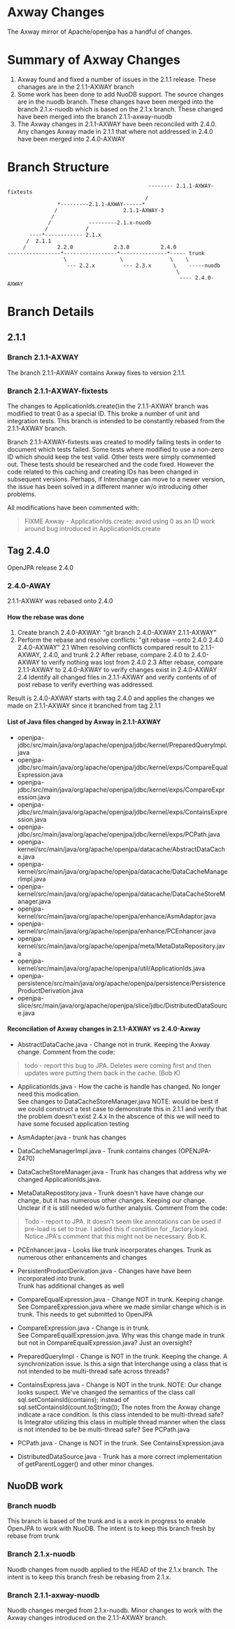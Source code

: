 # Axway Changes
The Axway mirror of Apache/openjpa has a handful of changes.

# Summary of Axway Changes
1. Axway found and fixed a number of issues in the 2.1.1 release. These chanages are in the 2.1.1-AXWAY branch
2. Some work has been done to add NuoDB support. The source changes are in the nuodb branch.  These changes have been merged into the branch 2.1.x-nuodb which is based on the 2.1.x branch.  These changed have been merged into the branch 2.1.1-axway-nuodb 
3. The Axway changes in 2.1.1-AXWAY have been reconciled with 2.4.0. Any changes Axway made in 2.1.1 that where not addressed in 2.4.0 have been merged into 2.4.0-AXWAY

# Branch Structure
```
                                             -------- 2.1.1-AXWAY-fixtests
                                            /
                *---------2.1.1-AXWAY------*
               /                     2.1.1-AXWAY-3
              /
             /            ---------2.1.x-nuodb
            /            /
       ----*------------ 2.1.x                    
      /  2.1.1                                   
     /          2.2.0             2.3.0          2.4.0
-----------------*-----------------*---------------*----- trunk
                  \                 \               \    \
                   --- 2.2.x         --- 2.3.x       \    -----nuodb
                                                      \
                                                       ---- 2.4.0-AXWAY
```

# Branch Details

## 2.1.1
### Branch 2.1.1-AXWAY
The branch 2.1.1-AXWAY contains Axway fixes to version 2.1.1.

### Branch 2.1.1-AXWAY-fixtests
The changes to ApplicationIds.create()in the 2.1.1-AXWAY branch was modified to treat 0 as a special ID.
This broke a number of unit and integration tests.
This branch is intended to be constantly rebased from the 2.1.1-AXWAY branch.

Branch 2.1.1-AXWAY-fixtests was created to modify failing tests in order to document which tests failed.  Some tests where modified to use a non-zero ID which should keep the test valid.  Other tests were simply commented out. These tests should be researched and the code fixed.  However the code related to this caching and creating IDs has been changed in subsequent versions. Perhaps, if Interchange can move to a newer version, the issue has been solved in a different manner w/o introducing other problems.

All modifications have been commented with:
> FIXME Axway - ApplicationIds.create: avoid using 0 as an ID work around bug introduced in ApplicationIds.create


## Tag 2.4.0
OpenJPA release 2.4.0

### 2.4.0-AWAY 
2.1.1-AXWAY was rebased onto 2.4.0

#### How the rebase was done
1. Create branch 2.4.0-AXWAY:  "git branch 2.4.0-AXWAY 2.1.1-AXWAY"
2. Perform the rebase and resolve conflicts: "git rebase --onto 2.4.0 2.4.0 2.4.0-AXWAY"
2.1 When resolving conflicts compared result to 2.1.1-AXWAY, 2.4.0, and trunk
2.2 After rebase, compare 2.4.0 to 2.4.0-AXWAY to verify nothing was lost from 2.4.0
2.3 After rebase, compare 2.1.1-AXWAY to 2.4.0-AXWAY to verify changes exist in 2.4.0-AXWAY
2.4 Identify all changed files in 2.1.1-AXWAY and verify contents of of post rebase
to verify everthing was addressed.

Result is 2.4.0-AXWAY starts with tag 2.4.0 and applies the changes we made on
2.1.1-AXWAY since it branched from tag 2.1.1

#### List of Java files changed by Axway in 2.1.1-AXWAY
- openjpa-jdbc/src/main/java/org/apache/openjpa/jdbc/kernel/PreparedQueryImpl.java
- openjpa-jdbc/src/main/java/org/apache/openjpa/jdbc/kernel/exps/CompareEqualExpression.java
- openjpa-jdbc/src/main/java/org/apache/openjpa/jdbc/kernel/exps/CompareExpression.java
- openjpa-jdbc/src/main/java/org/apache/openjpa/jdbc/kernel/exps/ContainsExpression.java
- openjpa-jdbc/src/main/java/org/apache/openjpa/jdbc/kernel/exps/PCPath.java
- openjpa-kernel/src/main/java/org/apache/openjpa/datacache/AbstractDataCache.java
- openjpa-kernel/src/main/java/org/apache/openjpa/datacache/DataCacheManagerImpl.java
- openjpa-kernel/src/main/java/org/apache/openjpa/datacache/DataCacheStoreManager.java
- openjpa-kernel/src/main/java/org/apache/openjpa/enhance/AsmAdaptor.java
- openjpa-kernel/src/main/java/org/apache/openjpa/enhance/PCEnhancer.java
- openjpa-kernel/src/main/java/org/apache/openjpa/meta/MetaDataRepository.java
- openjpa-kernel/src/main/java/org/apache/openjpa/util/ApplicationIds.java
- openjpa-persistence/src/main/java/org/apache/openjpa/persistence/PersistenceProductDerivation.java
- openjpa-slice/src/main/java/org/apache/openjpa/slice/jdbc/DistributedDataSource.java

#### Reconcilation of Axway changes in 2.1.1-AXWAY vs 2.4.0-Axway
- AbstractDataCache.java - Change not in trunk. Keeping the Axway change. 
Comment from the code: 
> todo - report this bug to JPA.  Deletes were coming first and then updates were putting them back in the cache.  (Bob K) 

- ApplicationIds.java - How the cache is handle has changed.  No longer need this modication.  
See changes to DataCacheStoreManager.java
NOTE: would be best if we could construct a test case to demonstrate this in 2.1.1 and verify that the problem doesn't exist 2.4.x
In the abscence of this we will need to have some focused application testing

- AsmAdapter.java - trunk has changes

- DataCacheManagerImpl.java -  Trunk contains changes  (OPENJPA-2470)

- DataCacheStoreManager.java - Trunk has changes that address why we changed
ApplicationIds.java.  

- MetaDataRepostitory.java - Trunk doesn't have have change our change, but it has numerous other changes. Keeping our change. Unclear if it is still needed w/o further
analysis. Comment from the code:
> Todo - report to JPA.  It doesn't seem like annotations can be used if pre-load is set to true. I added this if condition for _factory.load.  Notice JPA's comment that this might not be necessary.  Bob K.

- PCEnhancer.java - Looks like trunk incorporates changes.  Trunk as numerous other enhancements and changes

- PersistentProductDerivation.java - Changes have have been incorporated into trunk.  
Trunk has additional changes as well

- CompareEqualExpression.java - Change NOT in trunk.   Keeping change.  
See CompareExpression.java.where we made similar change which is in trunk.
This needs to get submitted to OpenJPA

- CompareExpression.java - Change is in trunk.  
See CompareEqualExpression.java.  Why was this change made in trunk but not in CompareEqualExpression.java? Just an oversight?

- PreparedQueryImpl - Change is NOT in the trunk.  Keeping the change. 
A synchronization issue. Is this a sign that Interchange using a class that is not intended to be multi-thread safe across threads?

- ContainsExpress.java - Change is NOT in the trunk.  NOTE: Our change looks suspect. We've changed the semantics of the class call sql.setContainsId(contains);  instead of sql.setContainsId(count.toString());   The notes from the Axway change indicate a race condition. Is this class intended to be multi-thread safe? Is Integrator utilizing this class in multiple thread manner when the class is not intended to be be multi-thread safe?  See PCPath.java

- PCPath.java - Change is NOT in the trunk.  See ContainsExpression.java

- DistributedDataSource.java - Trunk has a more correct implementation of getParentLogger() and other minor changes.

## NuoDB work
### Branch nuodb
This branch is based of the trunk and is a work in progress to enable OpenJPA to work with NuoDB. The intent is to keep this branch fresh by rebase from trunk 

### Branch 2.1.x-nuodb
Nuodb changes from nuodb applied to the HEAD of the 2.1.x branch.
The intent is to keep this branch fresh be rebasing from 2.1.x.

### Branch 2.1.1-axway-nuodb
Nuodb changes merged from 2.1.x-nuodb.
Minor changes to work with the Axway changes introduced on the 2.1.1-AXWAY branch.


